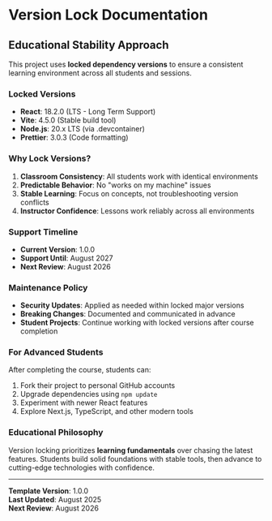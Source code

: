 # Version Lock Documentation

## Educational Stability Approach

This project uses **locked dependency versions** to ensure a consistent learning environment across all students and sessions.

### Locked Versions

- **React**: 18.2.0 (LTS - Long Term Support)
- **Vite**: 4.5.0 (Stable build tool)
- **Node.js**: 20.x LTS (via .devcontainer)
- **Prettier**: 3.0.3 (Code formatting)

### Why Lock Versions?

1. **Classroom Consistency**: All students work with identical environments
2. **Predictable Behavior**: No "works on my machine" issues
3. **Stable Learning**: Focus on concepts, not troubleshooting version conflicts
4. **Instructor Confidence**: Lessons work reliably across all environments

### Support Timeline

- **Current Version**: 1.0.0
- **Support Until**: August 2027
- **Next Review**: August 2026

### Maintenance Policy

- **Security Updates**: Applied as needed within locked major versions
- **Breaking Changes**: Documented and communicated in advance
- **Student Projects**: Continue working with locked versions after course completion

### For Advanced Students

After completing the course, students can:

1. Fork their project to personal GitHub accounts
2. Upgrade dependencies using `npm update`
3. Experiment with newer React features
4. Explore Next.js, TypeScript, and other modern tools

### Educational Philosophy

Version locking prioritizes **learning fundamentals** over chasing the latest features. Students build solid foundations with stable tools, then advance to cutting-edge technologies with confidence.

---

**Template Version**: 1.0.0  
**Last Updated**: August 2025  
**Next Review**: August 2026
